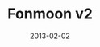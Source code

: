 ---
title: Fonmoon v2
description: 
client: 
skills:
  - User Interface
date: 2013-02-02
layout: work
permalink: false
eleventyExcludeFromCollections: true
---